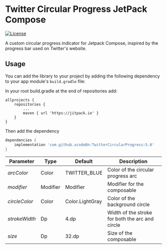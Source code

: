 # Twitter Circular Progress JetPack Compose

[![License](https://img.shields.io/badge/License-Apache%202.0-blue.svg)](https://github.com/xcodeBn/TwitterCircularProgress/blob/main/LICENSE)

A custom circular progress indicator for Jetpack Compose, inspired by the progress bar used on Twitter's website.

## Usage

You can add the library to your project by adding the following dependency to your app module's `build.gradle` file:

In your root build.gradle at the end of repositories add:

	allprojects {
		repositories {
			...
			maven { url 'https://jitpack.io' }
		}
	}
	
Then add the dependency	

```groovy
dependencies {
    implementation 'com.github.xcodeBn:TwitterCircularProgress:5.0'
}
```






| **Parameter** | **Type** | **Default**     | **Description**                                 |
|---------------|----------|-----------------|-------------------------------------------------|
| _arcColor_    | Color    | TWITTER_BLUE    | Color of the circular progress arc              |
| _modifier_    | Modifier | Modifier        | Modifier for the composable                     |
| _circleColor_ | Color    | Color.LightGray | Color of the background circle                  |
| _strokeWidth_ | Dp       | 4.dp            | Width of the stroke for both the arc and circle |
| _size_        | Dp       | 32.dp           | Size of the composable                          |
